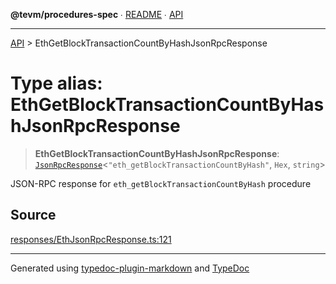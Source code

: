 **@tevm/procedures-spec** ∙ [README](../README.md) ∙ [API](../API.md)

***

[API](../API.md) > EthGetBlockTransactionCountByHashJsonRpcResponse

# Type alias: EthGetBlockTransactionCountByHashJsonRpcResponse

> **EthGetBlockTransactionCountByHashJsonRpcResponse**: [`JsonRpcResponse`](JsonRpcResponse.md)\<`"eth_getBlockTransactionCountByHash"`, `Hex`, `string`\>

JSON-RPC response for `eth_getBlockTransactionCountByHash` procedure

## Source

[responses/EthJsonRpcResponse.ts:121](https://github.com/evmts/tevm-monorepo/blob/main/core/procedures-spec/src/responses/EthJsonRpcResponse.ts#L121)

***
Generated using [typedoc-plugin-markdown](https://www.npmjs.com/package/typedoc-plugin-markdown) and [TypeDoc](https://typedoc.org/)
